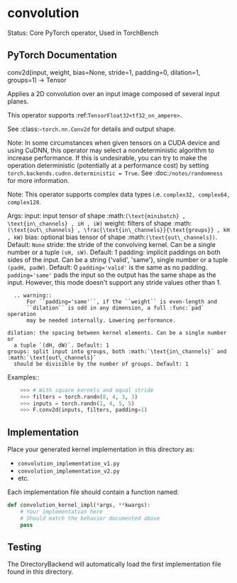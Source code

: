 # convolution

Status: Core PyTorch operator, Used in TorchBench

## PyTorch Documentation

conv2d(input, weight, bias=None, stride=1, padding=0, dilation=1, groups=1) -> Tensor

Applies a 2D convolution over an input image composed of several input
planes.

This operator supports :ref:`TensorFloat32<tf32_on_ampere>`.

See :class:`~torch.nn.Conv2d` for details and output shape.

Note:
    In some circumstances when given tensors on a CUDA device and using CuDNN, this operator may select a nondeterministic algorithm to increase performance. If this is undesirable, you can try to make the operation deterministic (potentially at a performance cost) by setting ``torch.backends.cudnn.deterministic = True``. See :doc:`/notes/randomness` for more information.

Note:
    This operator supports complex data types i.e. ``complex32, complex64, complex128``.


Args:
    input: input tensor of shape :math:`(\text{minibatch} , \text{in\_channels} , iH , iW)`
    weight: filters of shape :math:`(\text{out\_channels} , \frac{\text{in\_channels}}{\text{groups}} , kH , kW)`
    bias: optional bias tensor of shape :math:`(\text{out\_channels})`. Default: ``None``
    stride: the stride of the convolving kernel. Can be a single number or a
      tuple `(sH, sW)`. Default: 1
    padding: implicit paddings on both sides of the input. Can be a string {'valid', 'same'},
      single number or a tuple `(padH, padW)`. Default: 0
      ``padding='valid'`` is the same as no padding. ``padding='same'`` pads
      the input so the output has the same shape as the input. However, this mode
      doesn't support any stride values other than 1.

      .. warning::
          For ``padding='same'``, if the ``weight`` is even-length and
          ``dilation`` is odd in any dimension, a full :func:`pad` operation
          may be needed internally. Lowering performance.

    dilation: the spacing between kernel elements. Can be a single number or
      a tuple `(dH, dW)`. Default: 1
    groups: split input into groups, both :math:`\text{in\_channels}` and :math:`\text{out\_channels}`
      should be divisible by the number of groups. Default: 1

Examples::

```python
    >>> # With square kernels and equal stride
    >>> filters = torch.randn(8, 4, 3, 3)
    >>> inputs = torch.randn(1, 4, 5, 5)
    >>> F.conv2d(inputs, filters, padding=1)
```

## Implementation

Place your generated kernel implementation in this directory as:
- `convolution_implementation_v1.py`
- `convolution_implementation_v2.py`
- etc.

Each implementation file should contain a function named:
```python
def convolution_kernel_impl(*args, **kwargs):
    # Your implementation here
    # Should match the behavior documented above
    pass
```

## Testing

The DirectoryBackend will automatically load the first implementation file found in this directory.
